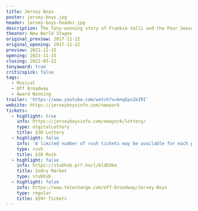 ```yaml
---
title: Jersey Boys
poster: jersey-boys.jpg
header: jersey-boys-header.jpg
description: The Tony-winning story of Frankie Valli and the Four Seasons.
theater: New World Stages
original_preview: 2017-11-22
original_opening: 2017-11-22
preview: 2021-11-15
opening: 2021-11-15
closing: 2022-05-22
tonyaward: true
criticspick: false
tags: 
  - Musical
  - Off Broadway
  - Award Winning
trailer: 'https://www.youtube.com/watch?v=knq5psZeIRI'
website: https://jerseyboysinfo.com/newyork
tickets:
  - highlight: true
    info: https://jerseyboysinfo.com/newyork/lottery/
    type: digitalLottery
    title: $30 Lottery
  - highlight: false
    info: 'A limited number of rush tickets may be available for each performance. These tickets are available for day of purchase at New World Stages (340 W 50th St) when the Box Office opens. Limit of two tickets per customer. Tickets are non-transferable, subject to availability and may be partial view. Cash only.'
    type: rush
    title: $30 Rush
  - highlight: false
    info: https://stubhub.prf.hn/l/6ldE9ke
    title: 2ndry Market
    type: stubhub
  - highlight: false
    info: https://www.telecharge.com/off-broadway/Jersey-Boys
    type: regular
    title: $59+ Tickets
---
```

